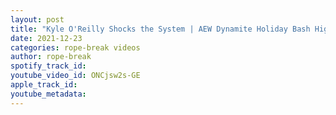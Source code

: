 ```yaml
---
layout: post
title: "Kyle O'Reilly Shocks the System | AEW Dynamite Holiday Bash Highlights"
date: 2021-12-23
categories: rope-break videos
author: rope-break
spotify_track_id: 
youtube_video_id: ONCjsw2s-GE
apple_track_id: 
youtube_metadata: 
---
```

